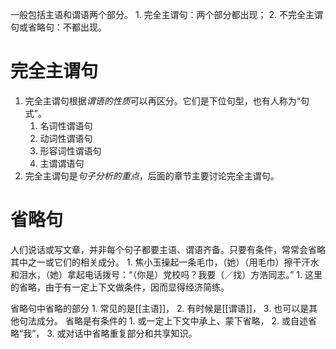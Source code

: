 一般包括主语和谓语两个部分。
	1. 完全主谓句：两个部分都出现；
	2. 不完全主谓句或省略句：不都出现。

# 完全主谓句
1. 完全主谓句根据*谓语的性质*可以再区分。它们是下位句型，也有人称为“句式”。
	1. 名词性谓语句
	2. 动词性谓语句
	3. 形容词性谓语句
	4. 主谓谓语句
2. 完全主谓句是*句子分析的重点*，后面的章节主要讨论完全主谓句。
# 省略句
人们说话或写文章，并非每个句子都要主语、谓语齐备。只要有条件，常常会省略其中之一或它们的相关成分。
	1. 焦小玉操起一条毛巾，（她）（用毛巾）擦干汗水和泪水，（她）拿起电话拨号：“（你是）党校吗？我要（／找）方浩同志。”
		1. 这里的省略，由于有一定上下文做条件，因而显得经济简练。

省略句中省略的部分
	1. 常见的是[[主语]]，
	2. 有时候是[[谓语]]，
	3. 也可以是其他句法成分。
省略是有条件的
	1. 或一定上下文中承上、蒙下省略，
	2. 或自述省略“我”，
	3. 或对话中省略重复部分和共享知识。